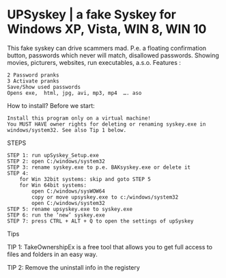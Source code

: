 # UPSyskey | a fake Syskey for Windows XP, Vista, WIN 8, WIN 10


This fake syskey can drive scammers mad.
P.e. a floating confirmation button, passwords which never will match, disallowed passwords. Showing movies, picturers, websites, run executables, a.s.o.
Features :

    2 Password pranks
    3 Activate pranks
    Save/Show used passwords
    Opens exe,  html, jpg, avi, mp3, mp4  …. aso


How to install?
Before we start:

    Install this program only on a virtual machine!
    You MUST HAVE owner rights for deleting or renaming syskey.exe in windows/system32. See also Tip 1 below.

STEPS

    STEP 1: run upSyskey_Setup.exe
    STEP 2: open C:/windows/system32
    STEP 3: rename syskey.exe to p.e. BAKsyskey.exe or delete it
    STEP 4:
        for Win 32bit systems: skip and goto STEP 5
        for Win 64bit systems:
            open C:/windows/sysWOW64
            copy or move upsyskey.exe to c:/windows/system32
            open C:/windows/system32
    STEP 5: rename upsyskey.exe to syskey.exe
    STEP 6: run the ‘new’ syskey.exe
    STEP 7: press CTRL + ALT + Q to open the settings of upSyskey


Tips

TIP 1: TakeOwnershipEx is a free tool that allows you to get full access to files and folders in an easy way.

TIP 2: Remove the uninstall info in the registery
